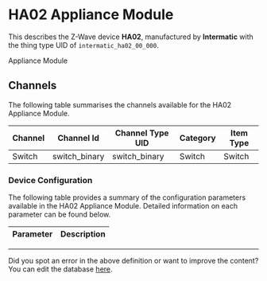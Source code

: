 
# HA02 Appliance Module

This describes the Z-Wave device **HA02**, manufactured by **Intermatic** with the thing type UID of ```intermatic_ha02_00_000```. 

Appliance Module

## Channels
The following table summarises the channels available for the HA02 Appliance Module.

| Channel | Channel Id | Channel Type UID | Category | Item Type |
|---------|------------|------------------|----------|-----------|
| Switch | switch_binary | switch_binary | Switch | Switch |




### Device Configuration
The following table provides a summary of the configuration parameters available in the HA02 Appliance Module.
Detailed information on each parameter can be found below.

| Parameter   | Description |
|-------------|-------------|




---

Did you spot an error in the above definition or want to improve the content?
You can edit the database [here](http://www.cd-jackson.com/index.php/zwave/zwave-device-database/zwave-device-list/devicesummary/471).

